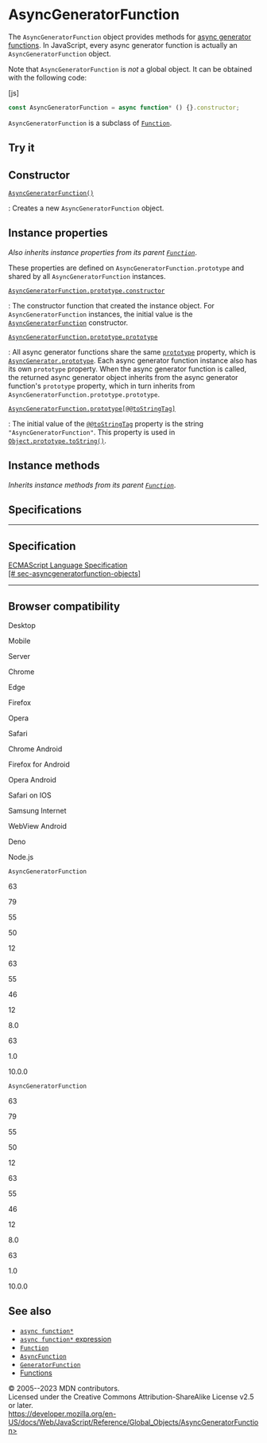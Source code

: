AsyncGeneratorFunction
======================


The `AsyncGeneratorFunction` object provides methods for [async
generator functions](../statements/async_function*). In JavaScript,
every async generator function is actually an `AsyncGeneratorFunction`
object.

Note that `AsyncGeneratorFunction` is *not* a global object. It can be
obtained with the following code:



[js]


```js
const AsyncGeneratorFunction = async function* () {}.constructor;
```


`AsyncGeneratorFunction` is a subclass of [`Function`](function).



Try it 
------






Constructor
-----------



[`AsyncGeneratorFunction()`](asyncgeneratorfunction/asyncgeneratorfunction)

:   Creates a new `AsyncGeneratorFunction` object.




Instance properties 
-------------------


*Also inherits instance properties from its parent
[`Function`](function)*.

These properties are defined on `AsyncGeneratorFunction.prototype` and
shared by all `AsyncGeneratorFunction` instances.

[`AsyncGeneratorFunction.prototype.constructor`](object/constructor)

:   The constructor function that created the instance object. For
    `AsyncGeneratorFunction` instances, the initial value is the
    [`AsyncGeneratorFunction`](asyncgeneratorfunction/asyncgeneratorfunction)
    constructor.

[`AsyncGeneratorFunction.prototype.prototype`](#asyncgeneratorfunction.prototype.prototype)

:   All async generator functions share the same
    [`prototype`](function/prototype) property, which is
    [`AsyncGenerator.prototype`](asyncgenerator). Each async generator
    function instance also has its own `prototype` property. When the
    async generator function is called, the returned async generator
    object inherits from the async generator function\'s `prototype`
    property, which in turn inherits from
    `AsyncGeneratorFunction.prototype.prototype`.

[`AsyncGeneratorFunction.prototype[@@toStringTag]`](#asyncgeneratorfunction.prototypetostringtag)

:   The initial value of the [`@@toStringTag`](symbol/tostringtag)
    property is the string `"AsyncGeneratorFunction"`. This property is
    used in [`Object.prototype.toString()`](object/tostring).




Instance methods 
----------------


*Inherits instance methods from its parent [`Function`](function)*.



Specifications
--------------


  -----------------------------------------------------------------------------------------------------------------------------------------------------
  Specification
  -----------------------------------------------------------------------------------------------------------------------------------------------------
  [ECMAScript Language Specification\
  [\#
  sec-asyncgeneratorfunction-objects]](https://tc39.es/ecma262/multipage/control-abstraction-objects.html#sec-asyncgeneratorfunction-objects)

  -----------------------------------------------------------------------------------------------------------------------------------------------------


Browser compatibility 
---------------------




Desktop

Mobile

Server

Chrome

Edge

Firefox

Opera

Safari

Chrome Android

Firefox for Android

Opera Android

Safari on IOS

Samsung Internet

WebView Android

Deno

Node.js

`AsyncGeneratorFunction`

63

79

55

50

12

63

55

46

12

8.0

63

1.0

10.0.0

`AsyncGeneratorFunction`

63

79

55

50

12

63

55

46

12

8.0

63

1.0

10.0.0


See also 
--------


-   [`async function*`](../statements/async_function*)
-   [`async function*` expression](../operators/async_function*)
-   [`Function`](function)
-   [`AsyncFunction`](asyncfunction)
-   [`GeneratorFunction`](generatorfunction)
-   [Functions](../functions)




© 2005--2023 MDN contributors.\
Licensed under the Creative Commons Attribution-ShareAlike License v2.5
or later.\
https://developer.mozilla.org/en-US/docs/Web/JavaScript/Reference/Global_Objects/AsyncGeneratorFunction>

